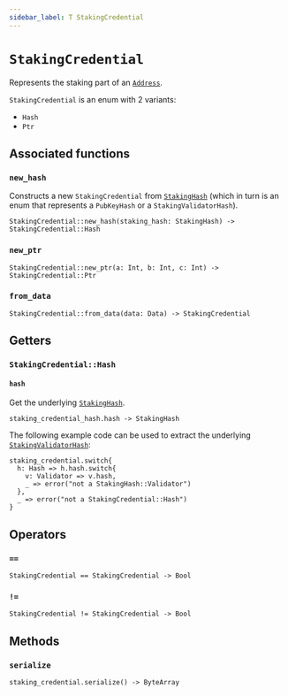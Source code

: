 ```yaml
---
sidebar_label: T StakingCredential
---
```

# `StakingCredential`

Represents the staking part of an [`Address`](./address.md).

`StakingCredential` is an enum with 2 variants:
  * `Hash`
  * `Ptr`

## Associated functions

### `new_hash`

Constructs a new `StakingCredential` from [`StakingHash`](./stakinghash.md) (which in turn is an enum that represents a `PubKeyHash` or a `StakingValidatorHash`).

```helios
StakingCredential::new_hash(staking_hash: StakingHash) -> StakingCredential::Hash
```

### `new_ptr`

```helios
StakingCredential::new_ptr(a: Int, b: Int, c: Int) -> StakingCredential::Ptr
```

### `from_data`

```helios
StakingCredential::from_data(data: Data) -> StakingCredential
```
## Getters

### `StakingCredential::Hash`

#### `hash`

Get the underlying [`StakingHash`](./stakinghash.md).

```helios
staking_credential_hash.hash -> StakingHash
```

The following example code can be used to extract the underlying [`StakingValidatorHash`](./stakingvalidatorhash.md):

```helios
staking_credential.switch{
  h: Hash => h.hash.switch{
    v: Validator => v.hash,
    _ => error("not a StakingHash::Validator")
  }, 
  _ => error("not a StakingCredential::Hash")
}
```

## Operators

### `==`

```helios
StakingCredential == StakingCredential -> Bool
```

### `!=`

```helios
StakingCredential != StakingCredential -> Bool
```

## Methods

### `serialize`

```helios
staking_credential.serialize() -> ByteArray
```